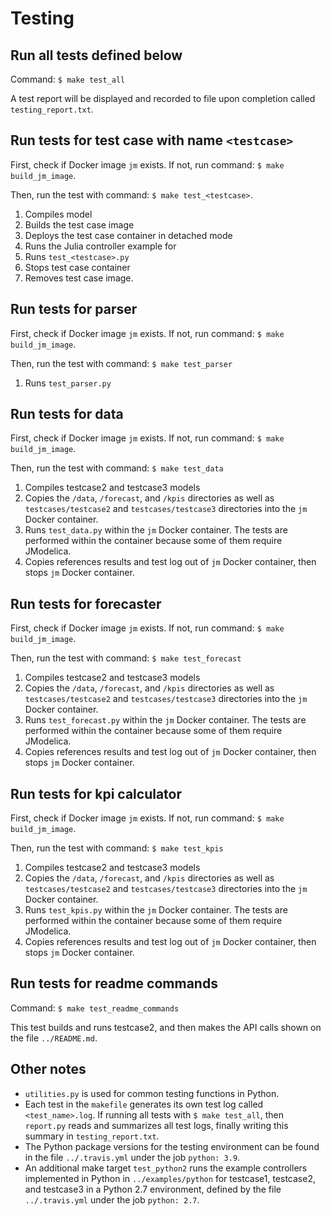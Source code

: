 # Testing

## Run all tests defined below
Command: ``$ make test_all``

A test report will be displayed and recorded to file upon completion called ``testing_report.txt``.

## Run tests for test case with name ``<testcase>``
First, check if Docker image ``jm`` exists.  If not, run command: ``$ make build_jm_image``.

Then, run the test with command: ``$ make test_<testcase>``.

1. Compiles <testcase> model
2. Builds the test case image
3. Deploys the test case container in detached mode
4. Runs the Julia controller example for <testcase>
5. Runs ``test_<testcase>.py``
6. Stops test case container
7. Removes test case image.

## Run tests for parser
First, check if Docker image ``jm`` exists.  If not, run command: ``$ make build_jm_image``.

Then, run the test with command: ``$ make test_parser``
1. Runs ``test_parser.py``

## Run tests for data
First, check if Docker image ``jm`` exists.  If not, run command: ``$ make build_jm_image``.

Then, run the test with command: ``$ make test_data``
1. Compiles testcase2 and testcase3 models
2. Copies the ``/data``, ``/forecast``, and ``/kpis`` directories as well as ``testcases/testcase2`` and ``testcases/testcase3`` directories into the ``jm`` Docker container.
3. Runs ``test_data.py`` within the ``jm`` Docker container. The tests are performed within the container because some of them require JModelica.
4. Copies references results and test log out of ``jm`` Docker container, then stops ``jm`` Docker container.


## Run tests for forecaster
First, check if Docker image ``jm`` exists.  If not, run command: ``$ make build_jm_image``.

Then, run the test with command: ``$ make test_forecast``
1. Compiles testcase2 and testcase3 models
2. Copies the ``/data``, ``/forecast``, and ``/kpis`` directories as well as ``testcases/testcase2`` and ``testcases/testcase3`` directories into the ``jm`` Docker container.
3. Runs ``test_forecast.py`` within the ``jm`` Docker container. The tests are performed within the container because some of them require JModelica.
4. Copies references results and test log out of ``jm`` Docker container, then stops ``jm`` Docker container.

## Run tests for kpi calculator
First, check if Docker image ``jm`` exists.  If not, run command: ``$ make build_jm_image``.

Then, run the test with command: ``$ make test_kpis``
1. Compiles testcase2 and testcase3 models
2. Copies the ``/data``, ``/forecast``, and ``/kpis`` directories as well as ``testcases/testcase2`` and ``testcases/testcase3`` directories into the ``jm`` Docker container.
3. Runs ``test_kpis.py`` within the ``jm`` Docker container. The tests are performed within the container because some of them require JModelica.
4. Copies references results and test log out of ``jm`` Docker container, then stops ``jm`` Docker container.

## Run tests for readme commands
Command: ``$ make test_readme_commands``

This test builds and runs testcase2, and then makes the API calls shown on the file ``../README.md``.

## Other notes
- ``utilities.py`` is used for common testing functions in Python.
- Each test in the ``makefile`` generates its own test log called ``<test_name>.log``.  If running all tests with ``$ make test_all``, then ``report.py`` reads and summarizes all test logs, finally writing this summary in ``testing_report.txt``.
- The Python package versions for the testing environment can be found in the file ``../.travis.yml`` under the job ``python: 3.9``.
- An additional make target ``test_python2`` runs the example controllers implemented in Python in ``../examples/python`` for testcase1, testcase2, and testcase3 in a Python 2.7 environment, defined by the file ``../.travis.yml`` under the job ``python: 2.7``.
